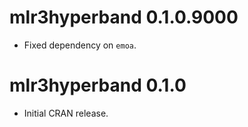 # mlr3hyperband 0.1.0.9000

* Fixed dependency on `emoa`.

# mlr3hyperband 0.1.0

* Initial CRAN release.
